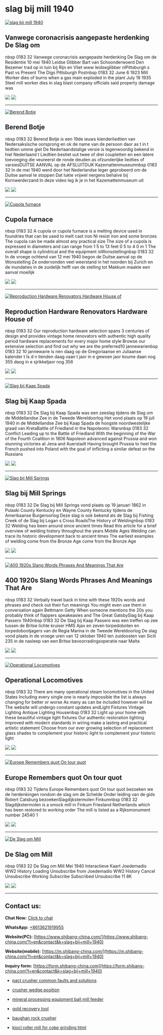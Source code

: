 # slag bij mill 1940

<a href="https://swt.shibang-china.com/?l=en&img&k=slag+bij+mill+1940" target="_blank">![slag bij mill 1940](http://static.shibang-china.com/all-800x300/1515.jpg)</a>

## Vanwege coronacrisis aangepaste herdenking De Slag om
nbsp 0183 32 Vanwege coronacrisis aangepaste herdenking De Slag om de Residentie 10 mei 1940 Leidse Glibber Bart van Schoonderwoerd Den Bezemer trad op in tuin bij Rijn en Vliet www leidseglibber nlPittsburgh s Past vs Present The Digs Pittsburgh Postnbsp 0183 32 June 6 1923 Mill Worker dies of burns when a gas main exploded in the plant July 19 1935 Steel mill worker dies in slag blast company officials said property damage was


<a href="https://whatsapp.shibangsoft.com/WhatsApp.php" target="_blank" title="WhatsApp">![](http://static.shibang-china.com/icon/whatsapp.png)</a> <a href="https://swt.shibang-china.com/?l=en&icon&k=slag+bij+mill+1940" target="_blank">![](http://static.shibang-china.com/icon/chat-en.png)</a>

---

<a href="https://swt.shibang-china.com/?l=en&img&k=slag+bij+mill+1940" target="_blank">![Berend Botje](http://static.shibang-china.com/all-800x300/684.jpg)</a>

## Berend Botje
nbsp 0183 32 Berend Botje is een 19de ieuws kienderliedtien van Nedersaksische oorsprong en ok de name van de persoon daor as t in t liedtien umme giet De Nederlaandstalige versie is tegenwoordig bekend in hiel Nederlaand t Liedtien bestiet uut twee of drei coupletten en een latere toevoeging die veureerst de ronde deuden as ofzunderlijke liedties of varsiesDUITSE AANVAL op de AFSLUITDIJK Kazemattenmuseumnbsp 0183 32 In de mei 1940 werd door het Nederlandse leger geprobeerd om de Duitse aanval te stoppen Dat lukte vrijwel nergens behalve bij Kornwerderzand In deze video leg ik je in het Kazemattenmuseum uit


<a href="https://whatsapp.shibangsoft.com/WhatsApp.php" target="_blank" title="WhatsApp">![](http://static.shibang-china.com/icon/whatsapp.png)</a> <a href="https://swt.shibang-china.com/?l=en&icon&k=slag+bij+mill+1940" target="_blank">![](http://static.shibang-china.com/icon/chat-en.png)</a>

---

<a href="https://swt.shibang-china.com/?l=en&img&k=slag+bij+mill+1940" target="_blank">![Cupola furnace](http://static.shibang-china.com/all-800x300/50.jpg)</a>

## Cupola furnace
nbsp 0183 32 A cupola or cupola furnace is a melting device used in foundries that can be used to melt cast iron Ni resist iron and some bronzes The cupola can be made almost any practical size The size of a cupola is expressed in diameters and can range from 1 5 to 13 feet 0 5 to 4 0 m 1 The overall shape is cylindrical and the equipment isWonsstellingnbsp 0183 32 In de vroege ochtend van 12 mei 1940 begon de Duitse aanval op de Wonsstelling Ze ondervonden veel weerstand in het noorden bij Zurich en de inundaties in de zuidelijk helft van de stelling tot Makkum maakte een aanval moeilijk


<a href="https://whatsapp.shibangsoft.com/WhatsApp.php" target="_blank" title="WhatsApp">![](http://static.shibang-china.com/icon/whatsapp.png)</a> <a href="https://swt.shibang-china.com/?l=en&icon&k=slag+bij+mill+1940" target="_blank">![](http://static.shibang-china.com/icon/chat-en.png)</a>

---

<a href="https://swt.shibang-china.com/?l=en&img&k=slag+bij+mill+1940" target="_blank">![Reproduction Hardware Renovators Hardware House of](http://static.shibang-china.com/all-800x300/372.jpg)</a>

## Reproduction Hardware Renovators Hardware House of
nbsp 0183 32 Our reproduction hardware selection spans 3 centuries of design and provides vintage home renovators with authentic high quality period hardware replacements for every major home style Browse our extensive selection and find out why we are the preferred10 jannewarienbsp 0183 32 10 jannewarie is nen daag op de Gregoriaanse en Juliaanse kalender t Is d n tienden daag vaan t jaor in e gewoen jaor koume daan nog 355 daog in e sjrikkeljaor nog 356


<a href="https://whatsapp.shibangsoft.com/WhatsApp.php" target="_blank" title="WhatsApp">![](http://static.shibang-china.com/icon/whatsapp.png)</a> <a href="https://swt.shibang-china.com/?l=en&icon&k=slag+bij+mill+1940" target="_blank">![](http://static.shibang-china.com/icon/chat-en.png)</a>

---

<a href="https://swt.shibang-china.com/?l=en&img&k=slag+bij+mill+1940" target="_blank">![Slag bij Kaap Spada](http://static.shibang-china.com/all-800x300/1105.jpg)</a>

## Slag bij Kaap Spada
nbsp 0183 32 De Slag bij Kaap Spada was een zeeslag tijdens de Slag om de Middellandse Zee in de Tweede Wereldoorlog Het vond plaats op 19 juli 1940 in de Middellandse Zee bij Kaap Spada de hoogste noordwestelijke graad van KretaBattle of Friedland in the Napoleonic Warsnbsp 0183 32 Conflict Leading up to the Battle of Friedland With the beginning of the War of the Fourth Coalition in 1806 Napoleon advanced against Prussia and won stunning victories at Jena and Auerstadt Having brought Prussia to heel the French pushed into Poland with the goal of inflicting a similar defeat on the Russians


<a href="https://whatsapp.shibangsoft.com/WhatsApp.php" target="_blank" title="WhatsApp">![](http://static.shibang-china.com/icon/whatsapp.png)</a> <a href="https://swt.shibang-china.com/?l=en&icon&k=slag+bij+mill+1940" target="_blank">![](http://static.shibang-china.com/icon/chat-en.png)</a>

---

<a href="https://swt.shibang-china.com/?l=en&img&k=slag+bij+mill+1940" target="_blank">![Slag bij Mill Springs](http://static.shibang-china.com/all-800x300/1037.jpg)</a>

## Slag bij Mill Springs
nbsp 0183 32 De Slag bij Mill Springs vond plaats op 19 januari 1862 in Pulaski County Kentucky en Wayne County Kentucky tijdens de Amerikaanse Burgeroorlog Deze slag is ook bekend als de Slag bij Fishing Creek of de Slag bij Logan s Cross RoadsThe History of Weldingnbsp 0183 32 Welding has been around since ancient times Read this article for a brief overview of welding history throughout the years Middle Ages Welding can trace its historic development back to ancient times The earliest examples of welding come from the Bronze Age come from the Bronze Age


<a href="https://whatsapp.shibangsoft.com/WhatsApp.php" target="_blank" title="WhatsApp">![](http://static.shibang-china.com/icon/whatsapp.png)</a> <a href="https://swt.shibang-china.com/?l=en&icon&k=slag+bij+mill+1940" target="_blank">![](http://static.shibang-china.com/icon/chat-en.png)</a>

---

<a href="https://swt.shibang-china.com/?l=en&img&k=slag+bij+mill+1940" target="_blank">![400 1920s Slang Words Phrases And Meanings That Are](http://static.shibang-china.com/all-800x300/1362.jpg)</a>

## 400 1920s Slang Words Phrases And Meanings That Are
nbsp 0183 32 Verbally travel back in time with these 1920s words and phrases and check out their fun meanings You might even use them in conversation again Bettmann Getty When someone mentions the 20s you probably think of flappers speakeasies and The Great GatsbySlag bij Kaap Passero 1940nbsp 0183 32 De Slag bij Kaap Passero was een treffen op zee tussen de Britse lichte kruiser HMS Ajax en zeven torpedoboten en torpedobootjagers van de Regia Marina in de Tweede Wereldoorlog De slag vond plaats in de vroege uren van 12 oktober 1940 ten zuidoosten van Sicili 235 in de nasleep van een Britse bevoorradingsoperatie naar Malta


<a href="https://whatsapp.shibangsoft.com/WhatsApp.php" target="_blank" title="WhatsApp">![](http://static.shibang-china.com/icon/whatsapp.png)</a> <a href="https://swt.shibang-china.com/?l=en&icon&k=slag+bij+mill+1940" target="_blank">![](http://static.shibang-china.com/icon/chat-en.png)</a>

---

<a href="https://swt.shibang-china.com/?l=en&img&k=slag+bij+mill+1940" target="_blank">![Operational Locomotives](http://static.shibang-china.com/all-800x300/107.jpg)</a>

## Operational Locomotives
nbsp 0183 32 There are many operational steam locomotives in the United States Including every single one is nearly impossible the list is always changing for better or worse As many as can be included however will be The website will undergo constant updates andLight Fixtures Vintage Lighting Antique Lighting Housenbsp 0183 32 Light up your home with these beautiful vintage light fixtures Our authentic restoration lighting improved with modern standards in wiring make a lasting and practical artistic statement Choose from our ever growing selection of replacement glass shades to complement your historic light to complement your historic light


<a href="https://whatsapp.shibangsoft.com/WhatsApp.php" target="_blank" title="WhatsApp">![](http://static.shibang-china.com/icon/whatsapp.png)</a> <a href="https://swt.shibang-china.com/?l=en&icon&k=slag+bij+mill+1940" target="_blank">![](http://static.shibang-china.com/icon/chat-en.png)</a>

---

<a href="https://swt.shibang-china.com/?l=en&img&k=slag+bij+mill+1940" target="_blank">![Europe Remembers quot On tour quot](http://static.shibang-china.com/all-800x300/330.jpg)</a>

## Europe Remembers quot On tour quot
nbsp 0183 32 Tijdens Europe Remembers quot On tour quot bezoeken we de herdenkingen rondom de slag om de Schelde Onder leiding van de gids Robert Catsburg bezoekenSlagdijkstermolen Finkumnbsp 0183 32 Slagdijkstermolen is a smock mill in Finkum Friesland Netherlands which has been restored to working order The mill is listed as a Rijksmonument number 24540 1


<a href="https://whatsapp.shibangsoft.com/WhatsApp.php" target="_blank" title="WhatsApp">![](http://static.shibang-china.com/icon/whatsapp.png)</a> <a href="https://swt.shibang-china.com/?l=en&icon&k=slag+bij+mill+1940" target="_blank">![](http://static.shibang-china.com/icon/chat-en.png)</a>

---

<a href="https://swt.shibang-china.com/?l=en&img&k=slag+bij+mill+1940" target="_blank">![De Slag om Mill](http://static.shibang-china.com/all-800x300/192.jpg)</a>

## De Slag om Mill
nbsp 0183 32 De Slag om Mill Mei 1940 Interactieve Kaart Joedemadio WW2 History Loading Unsubscribe from Joedemadio WW2 History Cancel Unsubscribe Working Subscribe Subscribed Unsubscribe 11 8K

<a href="https://whatsapp.shibangsoft.com/WhatsApp.php" target="_blank" title="WhatsApp">![](http://static.shibang-china.com/icon/whatsapp.png)</a> <a href="https://swt.shibang-china.com/?l=en&icon&k=slag+bij+mill+1940" target="_blank">![](http://static.shibang-china.com/icon/chat-en.png)</a>

---
## Contact us:

**Chat Now:** [Click to chat](https://swt.shibang-china.com?l=en&contact&k=slag+bij+mill+1940)

**WhatsApp:**  [+8613621919955](https://whatsapp.shibangsoft.com/WhatsApp.php)

**Website(PC):** [https://www.shibang-china.com/](https://www.shibang-china.com/?l=en&contact&k=slag+bij+mill+1940)

**Website(mobile):** [https://m.shibang-china.com/](https://m.shibang-china.com/?l=en&contact&k=slag+bij+mill+1940)

**Inquiry form:** [https://form.shibang-china.com](https://form.shibang-china.com?l=en&contact&k=slag+bij+mill+1940)

* [pact crusher common faults and solutions](../166/pact%20crusher%20common%20faults%20and%20solutions.md)

* [crusher wedge position](../167/crusher%20wedge%20position.md)

* [mineral processing equipment ball mill feeder](../162/mineral%20processing%20equipment%20ball%20mill%20feeder.md)

* [gold recovery tool](../162/gold%20recovery%20tool.md)

* [baughan rock crusher](../168/baughan%20rock%20crusher.md)

* [kiocl roller mill for coke grinding html](../162/kiocl%20roller%20mill%20for%20coke%20grinding%20html.md)